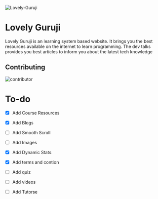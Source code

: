 ![Lovely-Guruji](https://ik.imagekit.io/jabedzaman/lovely-guruji/with_name_rRwLRIWPi.png?ik-sdk-version=javascript-1.4.3&updatedAt=1667418556099)

# Lovely Guruji

Lovely Guruji is an learning system based website. It brings you the best resources available on the internet to learn programming. 
The dev talks provides you best articles to inform you about the latest tech knowledge

## Contributing

![contributor](https://contrib.rocks/image?repo=jabedzaman/lovely-guruji)

# To-do

- [x] Add Course Resources
- [x] Add Blogs
- [ ] Add Smooth Scroll
- [ ] Add Images
- [x] Add Dynamic Stats
- [x] Add terms and contion
- [ ] Add quiz
- [ ] Add videos
- [ ] Add Tutorse

